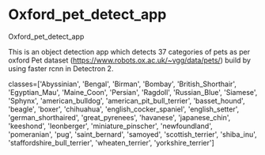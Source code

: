# Oxford_pet_detect_app
Oxford_pet_detect_app



This is an object detection app which detects 37 categories of pets as per oxford Pet dataset (https://www.robots.ox.ac.uk/~vgg/data/pets/)
build by using faster rcnn in Detectron 2.

classes=['Abyssinian', 'Bengal', 'Birman', 'Bombay', 'British_Shorthair', 'Egyptian_Mau', 'Maine_Coon', 
'Persian', 'Ragdoll', 'Russian_Blue', 'Siamese', 'Sphynx', 'american_bulldog', 'american_pit_bull_terrier', 
'basset_hound', 'beagle', 'boxer', 'chihuahua', 'english_cocker_spaniel', 'english_setter', 'german_shorthaired', 
'great_pyrenees', 'havanese', 'japanese_chin', 'keeshond', 'leonberger', 'miniature_pinscher', 'newfoundland',
'pomeranian', 'pug', 'saint_bernard', 'samoyed', 'scottish_terrier', 'shiba_inu', 'staffordshire_bull_terrier',
'wheaten_terrier', 'yorkshire_terrier']
